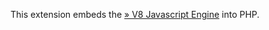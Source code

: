 This extension embeds the
<a href="http://code.google.com/p/v8/" class="link external">» V8 Javascript Engine</a>
into PHP.
